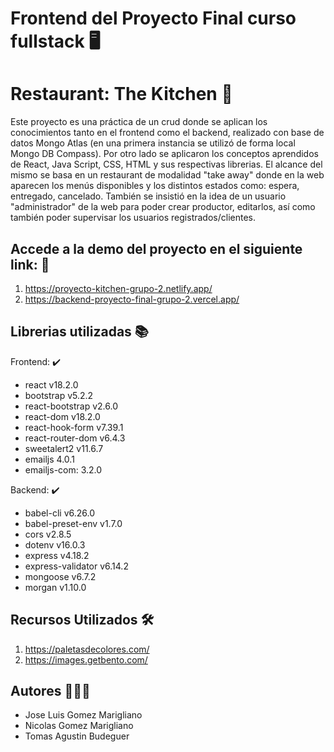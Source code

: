 # Frontend del Proyecto Final curso fullstack :desktop_computer:	 
#  Restaurant: The Kitchen :hamburger:	

Este proyecto es una práctica de un crud donde se aplican los conocimientos tanto en el frontend como el backend, realizado con base de datos Mongo Atlas (en una primera instancia se utilizó de forma local Mongo DB Compass).
Por otro lado se aplicaron los conceptos aprendidos de React, Java Script, CSS, HTML y sus respectivas librerias.
El alcance del mismo se basa en un restaurant de modalidad "take away" donde en la web aparecen los menús disponibles y los distintos estados como: espera, entregado, cancelado.
También se insistió en la idea de un usuario "administrador" de la web para poder crear productor, editarlos, así como también poder supervisar los usuarios registrados/clientes.

## Accede a la demo del proyecto en el siguiente link: :construction:	
1. https://proyecto-kitchen-grupo-2.netlify.app/
1. https://backend-proyecto-final-grupo-2.vercel.app/

## Librerias utilizadas :books:	

Frontend: :heavy_check_mark:	
- react v18.2.0
- bootstrap v5.2.2
- react-bootstrap v2.6.0
- react-dom v18.2.0
- react-hook-form v7.39.1
- react-router-dom v6.4.3
- sweetalert2 v11.6.7
- emailjs 4.0.1
- emailjs-com: 3.2.0

Backend: :heavy_check_mark:	
- babel-cli v6.26.0
- babel-preset-env v1.7.0
- cors v2.8.5
- dotenv v16.0.3
- express v4.18.2
- express-validator v6.14.2
- mongoose v6.7.2
- morgan v1.10.0

## Recursos Utilizados :hammer_and_wrench:	
1. https://paletasdecolores.com/
1. https://images.getbento.com/

## Autores :family_man_boy_boy:	
- Jose Luis Gomez Marigliano
- Nicolas Gomez Marigliano
- Tomas Agustin Budeguer
